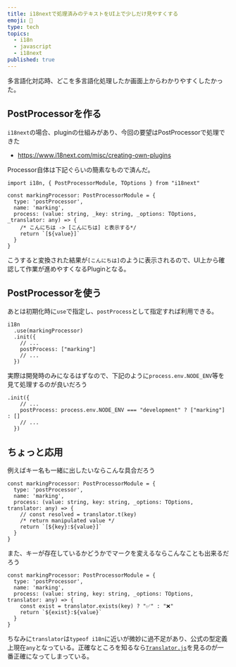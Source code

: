 ```yaml
---
title: i18nextで処理済みのテキストをUI上で少しだけ見やすくする
emoji: 🐾
type: tech
topics:
  - i18n
  - javascript
  - i18next
published: true
---
```


多言語化対応時、どこを多言語化処理したか画面上からわかりやすくしたかった。

## PostProcessorを作る

`i18next`の場合、pluginの仕組みがあり、今回の要望はPostProcessorで処理できた

* https://www.i18next.com/misc/creating-own-plugins


Processor自体は下記ぐらいの簡素なもので済んだ。

```tsx
import i18n, { PostProcessorModule, TOptions } from "i18next"

const markingProcessor: PostProcessorModule = {
  type: 'postProcessor',
  name: 'marking',
  process: (value: string, _key: string, _options: TOptions, _translator: any) => {
    /* こんにちは -> [こんにちは] と表示する*/
    return `[${value}]`
  }
}
```

こうすると変換された結果が`[こんにちは]`のように表示されるので、UI上から確認して作業が進めやすくなるPluginとなる。

## PostProcessorを使う

あとは初期化時に`use`で指定し、`postProcess`として指定すれば利用できる。

```tsx
i18n
  .use(markingProcessor)
  .init({
    // ...
    postProcess: ["marking"]
    // ...
  })
```

実際は開発時のみになるはずなので、下記のように`process.env.NODE_ENV`等を見て処理するのが良いだろう

```tsx
.init({
    // ...
    postProcess: process.env.NODE_ENV === "development" ? ["marking"] : []
    // ...
  })
```

## ちょっと応用

例えばキー名も一緒に出したいならこんな具合だろう

```tsx
const markingProcessor: PostProcessorModule = {
  type: 'postProcessor',
  name: 'marking',
  process: (value: string, key: string, _options: TOptions, translator: any) => {
    // const resolved = translator.t(key)
    /* return manipulated value */
    return `[${key}:${value}]`
  }
}
```

また、キーが存在しているかどうかでマークを変えるならこんなことも出来るだろう

```tsx
const markingProcessor: PostProcessorModule = {
  type: 'postProcessor',
  name: 'marking',
  process: (value: string, key: string, _options: TOptions, translator: any) => {
    const exist = translator.exists(key) ? "✅" : "❌"
    return `${exist}:${value}`
  }
}
```

ちなみに`translator`は`typeof i18n`に近いが微妙に過不足があり、公式の型定義上現在`any`となっている。正確なところを知るなら[`Translator.js`](https://github.com/i18next/i18next/blob/2482b6117f7aa6a17ee04d24c4dfc6e46cc2138b/src/Translator.js)を見るのが一番正確になってしまっている。
